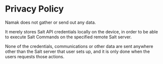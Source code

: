 Privacy Policy
==============
Namak does not gather or send out any data.

It merely stores Salt API credentials locally on the device,
in order to be able to execute Salt Commands on the specified
remote Salt server.

None of the credentials, communications or other data are sent
anywhere other than the Salt server that user sets up, and it is
only done when the users requests those actions. 
